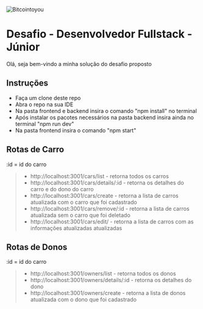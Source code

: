 ![Bitcointoyou](https://bitcointoyou.com/_next/static/media/logoAzul.c6609791.png)

# Desafio - Desenvolvedor Fullstack - Júnior
Olá, seja bem-vindo a minha solução do desafio proposto

## Instruções
- Faça um clone deste repo
- Abra o repo na sua IDE
- Na pasta frontend e backend insira o comando "npm install" no terminal
- Após instalar os pacotes necessários na pasta backend insira ainda no terminal "npm run dev"
- Na pasta frontend insira o comando "npm start"

## Rotas de Carro
:id = id do carro
> - http://localhost:3001/cars/list - retorna todos os carros
> - http://localhost:3001/cars/details/:id - retorna os detalhes do carro e do dono do carro
> - http://localhost:3001/cars/create - retorna a lista de carros atualizada com o carro que foi cadastrado
> - http://localhost:3001/cars/remove/:id - retorna a lista de carros atualizada sem o carro que foi deletado
> - http://localhost:3001/cars/edit/ - retorna a lista de carros com as informações atualizadas atualizadas

## Rotas de Donos

:id = id do carro
> - http://localhost:3001/owners/list - retorna todos os donos
> - http://localhost:3001/owners/details/:id - retorna os detalhes do dono
> - http://localhost:3001/owners/create - retorna a lista de donos atualizada com o dono que foi cadastrado








